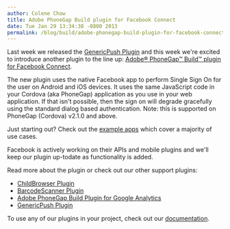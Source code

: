 ```yaml
---
author: Colene Chow
title: Adobe PhoneGap Build plugin for Facebook Connect
date: Tue Jan 29 13:34:38 -0800 2013
permalink: /blog/build/adobe-phonegap-build-plugin-for-facebook-connect/
---
```


Last week we released the [GenericPush Plugin](https://build.phonegap.com/blog/introducing-genericpush-plugin) and this week we're excited to introduce another plugin to the line up: [Adobe® PhoneGap™ Build™ plugin for Facebook Connect](https://github.com/phonegap-build/FacebookConnect).

<!-- end-slug -->

The new plugin uses the native Facebook app to perform Single Sign On for the user on Android and iOS devices. It uses the same JavaScript code in your Cordova (aka PhoneGap) application as you use in your web application. If that isn't possible, then the sign on will degrade gracefully using the standard dialog based authentication.  Note: this is supported on PhoneGap (Cordova) v2.1.0 and above.

Just starting out? Check out the [example apps](https://github.com/phonegap-build/FacebookConnect) which cover a majority of use cases.

Facebook is actively working on their APIs and mobile plugins and we'll keep our plugin up-todate as functionality is added.

Read more about the plugin or check out our other support plugins:

- [ChildBrowser Plugin](https://build.phonegap.com/blog/childbrowser-plugin)
- [BarcodeScanner Plugin](https://build.phonegap.com/blog/barcodescanner-plugin)
- [Adobe PhoneGap Build Plugin for Google Analytics](https://build.phonegap.com/blog/analytics-plugin)
- [GenericPush Plugin](https://build.phonegap.com/blog/introducing-genericpush-plugin)

To use any of our plugins in your project, check out our [documentation](https://build.phonegap.com/docs/plugins).
